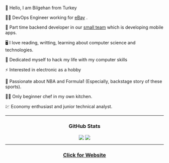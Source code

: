 
🖖 Hello, I am Bilgehan from Turkey

👨‍💻 DevOps Engineer working for  [eBay](https://www.gittigidiyor.com/) .

📱 Part time backend developer in our  [small team](https://quickestlab.com/)  which is developing mobile apps.

🖥️ I love reading, writting, learning about computer science and technologies.

🤯 Dedicated myself to hack my life with my computer skills

⚡ Interested in electronic as a hobby

🏀 Passionate about NBA and Formula1 (Especially, backstage story of these sports).

👨‍🍳 Only beginner chef in my own kitchen.

💹 Economy enthusiast and junior technical analyst.

---

<h3 align="center">
  GitHub Stats
</h3>

  <div align="center"> 
      <img align="center" src="https://github-readme-stats-sigma-five.vercel.app/api?username=bilgehannal&show_icons=true&count_private=true&theme=react&line_height=40" />
      <img align="center" src="https://github-readme-stats.vercel.app/api/top-langs/?username=bilgehannal&theme=react"/>
</div>

---
<h3 align="center">
<a href="bilgehannal.com"> Click for Website </a> 
</h3>

